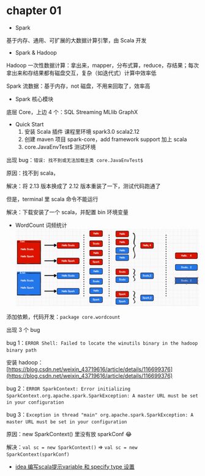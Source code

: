 # chapter 01

+ Spark

基于内存、通用、可扩展的大数据计算引擎，由 Scala 开发

+ Spark & Hadoop

Hadoop 一次性数据计算：拿出来，mapper，分布式算，reduce，存结果；每次拿出来和存结果都有磁盘交互，复杂（如迭代式）计算中效率低

Spark 流数据：基于内存，not 磁盘，不用来回取了，效率高

+ Spark 核心模块

底层 Core，上边 4 个：SQL Streaming MLlib GraphX

+ Quick Start
    1. 安装 Scala 插件 课程里环境 spark3.0 scala2.12
    2. 创建 maven 项目 spark-core，add framework support 加上 scala
    3. core.JavaEnvTest$ 测试环境
  

出现 bug：`错误: 找不到或无法加载主类 core.JavaEnvTest$`

原因：找不到 scala，

解决：将 2.13 版本换成了 2.12 版本重装了一下，测试代码跑通了

但是，terminal 里 scala 命令不能运行

解决：下载安装了一个 scala，并配置 bin 环境变量

+ WordCount 词频统计
![img.png](images/img.png)

添加依赖，代码开发：`package core.wordcount`

出现 3 个 bug

bug 1：`ERROR Shell: Failed to locate the winutils binary in the hadoop binary path`

安装 hadoop：[https://blog.csdn.net/weixin_43719616/article/details/116699376](https://blog.csdn.net/weixin_43719616/article/details/116699376)

bug 2：`ERROR SparkContext: Error initializing SparkContext.org.apache.spark.SparkException: A master URL must be set in your configuration`

bug 3：`Exception in thread "main" org.apache.spark.SparkException: A master URL must be set in your configuration`

原因：new SparkContext() 里没有放 sparkConf 😂

解决：`val sc = new SparkContext()` => `val sc = new SparkContext(sparkConf)`

+ [idea 编写scala提示variable 和 specify type 设置](https://www.cnblogs.com/itBulls/articles/9488218.html)

